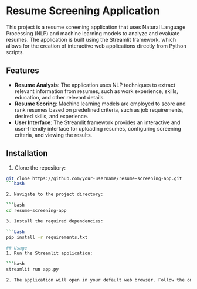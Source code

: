 # Resume Screening Application

This project is a resume screening application that uses Natural Language Processing (NLP) and machine learning models to analyze and evaluate resumes. The application is built using the Streamlit framework, which allows for the creation of interactive web applications directly from Python scripts.

## Features

- **Resume Analysis**: The application uses NLP techniques to extract relevant information from resumes, such as work experience, skills, education, and other relevant details.
- **Resume Scoring**: Machine learning models are employed to score and rank resumes based on predefined criteria, such as job requirements, desired skills, and experience.
- **User Interface**: The Streamlit framework provides an interactive and user-friendly interface for uploading resumes, configuring screening criteria, and viewing the results.

## Installation

1. Clone the repository:

```bash
git clone https://github.com/your-username/resume-screening-app.git
```bash

2. Navigate to the project directory:

```bash
cd resume-screening-app

3. Install the required dependencies:

```bash
pip install -r requirements.txt

## Usage
1. Run the Streamlit application:

```bash
streamlit run app.py

2. The application will open in your default web browser. Follow the on-screen instructions to upload resumes, configure screening criteria, and view the results.
